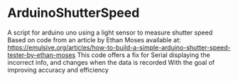 # ArduinoShutterSpeed
A script for arduino uno using a light sensor to measure shutter speed
Based on code from an article by Ethan Moses available at:
https://emulsive.org/articles/how-to-build-a-simple-arduino-shutter-speed-tester-by-ethan-moses
This code offers a fix for Serial displaying the incorrect info, and changes when the data is recorded
With the goal of improving accuracy and efficiency 
